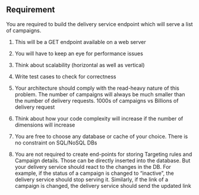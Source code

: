 ## Requirement

You are required to build the delivery service endpoint which will serve a list of campaigns.
1. This will be a GET endpoint available on a web server
2. You will have to keep an eye for performance issues



3. Think about scalability (horizontal as well as vertical)
4. Write test cases to check for correctness
5. Your architecture should comply with the read-heavy nature of this problem. The number
of campaigns will always be much smaller than the number of delivery requests. 1000s
of campaigns vs Billions of delivery request
6. Think about how your code complexity will increase if the number of dimensions will
increase
7. You are free to choose any database or cache of your choice. There is no constraint on
SQL/NoSQL DBs
8. You are not required to create end-points for storing Targeting rules and Campaign
details. Those can be directly inserted into the database. But your delivery service
should react to the changes in the DB. For example, if the status of a campaign is
changed to “inactive”, the delivery service should stop serving it. Similarly, if the link of a
campaign is changed, the delivery service should send the updated link